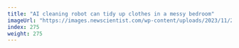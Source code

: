 ```yaml
---
title: "AI cleaning robot can tidy up clothes in a messy bedroom"
imageUrl: "https://images.newscientist.com/wp-content/uploads/2023/11/21152134/SEI_181102879.jpg?width=788"
index: 275
weight: 275
---
```


